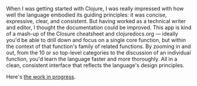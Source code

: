 When I was getting started with Clojure, 
I was really impressed with how well the language 
embodied its guiding principles: it was concise, expressive, 
clear, and consistent. But having worked as a technical 
writer and editor, I thought the documentation
could be improved. This app is kind of a mash-up of the
Closure cheatsheet and clojuredocs.org — ideally 
you'd be able to drill down and focus on a single 
core function, but within the context of that function's 
family of related functions. By zooming in and out, from 
the 10 or so top-level categories to the discussion of
 an individual function, you'd learn the language 
faster and more thoroughly. All in a clean, consistent 
interface that reflects the language's design principles.

Here's <a href="https://nameless-brook-19144.herokuapp.com/?kingdom=2&clan=15&family=4&item=85#atom">the work in progress</a>.
